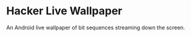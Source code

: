 Hacker Live Wallpaper
=====================

An Android live wallpaper of bit sequences streaming down the screen.